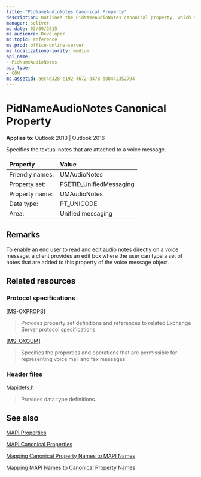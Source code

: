 ```yaml
---
title: "PidNameAudioNotes Canonical Property"
description: Outlines the PidNameAudioNotes canonical property, which specifies the textual notes that are attached to a voice message.
manager: soliver
ms.date: 03/09/2015
ms.audience: Developer
ms.topic: reference
ms.prod: office-online-server
ms.localizationpriority: medium
api_name:
- PidNameAudioNotes
api_type:
- COM
ms.assetid: aec4d328-c192-4672-a478-b08442352794
---
```


# PidNameAudioNotes Canonical Property

  
  
**Applies to**: Outlook 2013 | Outlook 2016 
  
Specifies the textual notes that are attached to a voice message.
  
|Property |Value |
|:-----|:-----|
|Friendly names:  <br/> |UMAudioNotes  <br/> |
|Property set:  <br/> |PSETID_UnifiedMessaging  <br/> |
|Property name:  <br/> |UMAudioNotes  <br/> |
|Data type:  <br/> |PT_UNICODE  <br/> |
|Area:  <br/> |Unified messaging  <br/> |
   
## Remarks

To enable an end user to read and edit audio notes directly on a voice message, a client provides an edit box where the user can type a set of notes that are added to this property of the voice message object.
  
## Related resources

### Protocol specifications

[[MS-OXPROPS]](https://msdn.microsoft.com/library/f6ab1613-aefe-447d-a49c-18217230b148%28Office.15%29.aspx)
  
> Provides property set definitions and references to related Exchange Server protocol specifications.
    
[[MS-OXOUM]](https://msdn.microsoft.com/library/2a0696c5-2caf-4f20-87fb-085db430afec%28Office.15%29.aspx)
  
> Specifies the properties and operations that are permissible for representing voice mail and fax messages.
    
### Header files

Mapidefs.h
  
> Provides data type definitions.
    
## See also



[MAPI Properties](mapi-properties.md)
  
[MAPI Canonical Properties](mapi-canonical-properties.md)
  
[Mapping Canonical Property Names to MAPI Names](mapping-canonical-property-names-to-mapi-names.md)
  
[Mapping MAPI Names to Canonical Property Names](mapping-mapi-names-to-canonical-property-names.md)

